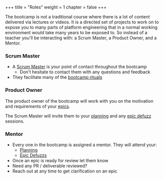 +++
title = "Roles"
weight = 1
chapter = false
+++

The bootcamp is not a traditional course where there is a lot of content delivered via lectures or videos.
It is a directed set of projects to work on to expose you to many parts of platform engineering that
in a normal working environment would take many years to be exposed to. So instead of a teacher you'll be 
interacting with: a Scrum Master, a Product Owner, and a Mentor.

### Scrum Master

* A [Scrum Master](https://www.scrum.org/resources/what-is-a-scrum-master) is your point of contact throughout the bootcamp
  * Don't hesitate to contact them with any questions and feedback 
* They facilitate many of the [bootcamp rituals](../rituals-artfifacts)

### Product Owner

The product owner of the bootcamp will work with you on the motivation and requirements of your 
[epics](../rituals-artfifacts/#epic). 

The Scrum Master will invite them to your [planning](/bootcamp/ways-of-working/rituals-artfifacts/#module-planning) and any [epic defuzz](/bootcamp/ways-of-working/rituals-artfifacts/#epic-defuzz) sessions. 

### Mentor 

* Every one in the bootcamp is assigned a mentor. They will attend your:
  - [Planning](../rituals-artfifacts/#module-planning)
  - [Epic Defuzzs](../rituals-artfifacts/#epic-defuzz)
* Once an epic is ready for review let them know
* Need any PR / deliverable reviewed?
* Reach out at any time to get clarification on an epic
